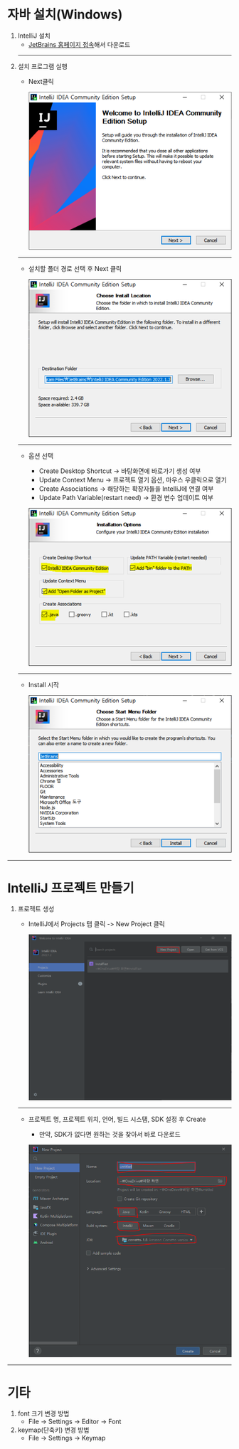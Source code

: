 # 자바 설치(Windows)
1. IntelliJ 설치
    - [JetBrains 홈페이지 접속](https://www.jetbrains.com/ko-kr/idea/)해서 다운로드
    ---
2. 설치 프로그램 실행
    + Next클릭 

        ![Alt text](./Images/JavaSetting/IntelliJ%20Install1.PNG)
    ---
    + 설치할 폴더 경로 선택 후 Next 클릭

        ![Alt text](./Images/JavaSetting/IntelliJ%20Install2.PNG)
    ---
    + 옵션 선택 
        - Create Desktop Shortcut -> 바탕화면에 바로가기 생성 여부
        - Update Context Menu -> 프로젝트 열기 옵션, 마우스 우클릭으로 열기
        - Create Associations -> 해당하는 확장자들을 IntelliJ에 연결 여부
        - Update Path Variable(restart need) -> 환경 변수 업데이트 여부
    
        ![Alt text](./Images/JavaSetting/IntelliJ%20Install3.PNG)
    ---
    + Install 시작

        ![Alt text](./Images/JavaSetting/IntelliJ%20Install4.PNG)
---

# IntelliJ 프로젝트 만들기
1. 프로젝트 생성
    + IntelliJ에서 Projects 탭 클릭 -> New Project 클릭

        ![Alt text](./Images/JavaSetting/Project%20Create1.PNG)
   --- 
    + 프로젝트 명, 프로젝트 위치, 언어, 빌드 시스탬, SDK 설정 후 Create
        - 만약, SDK가 없다면 원하는 것을 찾아서 바로 다운로드

        ![Alt text](./Images//JavaSetting/Project%20Create2.PNG)
    
---
# 기타
1. font 크기 변경 방법
    - File -> Settings -> Editor -> Font
2. keymap(단축키) 변경 방법
    - File -> Settings -> Keymap